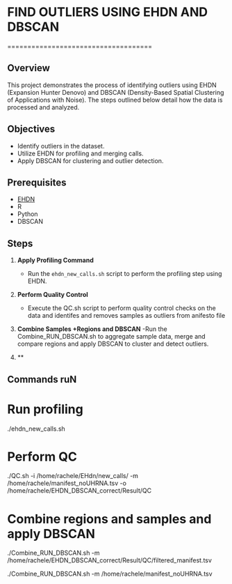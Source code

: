 # FIND OUTLIERS USING EHDN AND DBSCAN
====================================

## Overview
This project demonstrates the process of identifying outliers using EHDN (Expansion Hunter Denovo) and DBSCAN (Density-Based Spatial Clustering of Applications with Noise). The steps outlined below detail how the data is processed and analyzed.


## Objectives
- Identify outliers in the dataset.
- Utilize EHDN for profiling and merging calls.
- Apply DBSCAN for clustering and outlier detection.



## Prerequisites
- [EHDN](https://github.com/Illumina/ExpansionHunterDenovo)
- R
- Python
- DBSCAN



## Steps

1. **Apply Profiling Command**
    - Run the `ehdn_new_calls.sh` script to perform the profiling step using EHDN.

2. **Perform Quality Control**
    - Execute the QC.sh script to perform quality control checks on the data and identifes and removes samples as outliers from anifesto file 

3. **Combine Samples +Regions and DBSCAN**
   -Run the Combine_RUN_DBSCAN.sh to aggregate sample data, merge and compare regions and apply DBSCAN to cluster and detect outliers. 

4. **



## Commands ruN 

# Run profiling
./ehdn_new_calls.sh

# Perform QC 
 ./QC.sh -i /home/rachele/EHdn/new_calls/ -m /home/rachele/manifest_noUHRNA.tsv  -o /home/rachele/EHDN_DBSCAN_correct/Result/QC


# Combine regions and samples and apply DBSCAN 

./Combine_RUN_DBSCAN.sh -m /home/rachele/EHDN_DBSCAN_correct/Result/QC/filtered_manifest.tsv

./Combine_RUN_DBSCAN.sh -m /home/rachele/manifest_noUHRNA.tsv 




